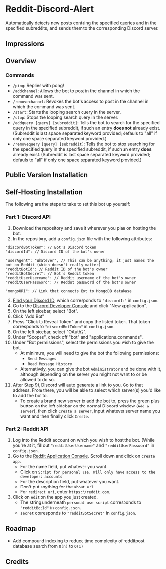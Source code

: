 # Reddit-Discord-Alert

Automatically detects new posts containg the specified queries and in the specified subreddits, and sends them to the corresponding Discord server.

## Impressions

## Overview

### Commands
- ```/ping```: Replies with pong!
- ```/addchannel```: Allows the bot to post in the channel in which the command was sent.
- ```/removechannel```: Revokes the bot's access to post in the channel in which the command was sent.
- ```/start```: Starts the looping search query in the server.
- ```/stop```: Stops the looping search query in the server.
- ```/addquery [query] [subreddit]```: Tells the bot to search for the specified query in the specified subreddit, if such an entry **does not** already exist. (Subreddit is last space separated keyword provided; defauls to "all" if only one space separated keyword provided.)
- ```/removequery [query] [subreddit]```: Tells the bot to stop searching for the specified query in the specified subreddit, if such an entry **does** already exist. (Subreddit is last space separated keyword provided; defauls to "all" if only one space separated keyword provided.)
## Public Version Installation

## Self-Hosting Installation
The following are the steps to take to set this bot up yourself:

### Part 1: Discord API
1) Download the repository and save it wherever you plan on hosting the bot.
2) In the repository, add a ```config.json``` file with the following attributes:
```
"discordBotToken": // Bot's Discord token
"discordId": // Discord ID of the bot's owner

"userAgent": "Whatever", // This can be anything; it just names the bot on Reddit (which doesn't really matter)
"redditBotId": // Reddit ID of the bot's owner
"redditBotSecret": // Bot's Reddit token
"redditUserUsername": // Reddit username of the bot's owner
"redditUserPassword": // Reddut password of the bot's owner

"mongoURI": // Link that connects Bot to MongoDB database
```
3) [Find your Discord ID](https://support.discord.com/hc/en-us/articles/206346498-Where-can-I-find-my-User-Server-Message-ID-), which corresponds to ```"discordId"``` in ```config.json```.
4) Go to the [Discord Developer Console](https://discord.com/developers/applications) and click "New application".
5) On the left sidebar, select "Bot".
6) Click "Add Bot"
7) Press "Click to Reveal Token" and copy the listed token. That token corresponds to ```"discordBotToken"``` in ```config.json```.
8) On the left sidebar, select "OAuth2".
9) Under "Scopes", check off "bot" and "applications.commands".
10) Under "Bot permissions", select the permissions you wish to give the bot.
    - At minimum, you will need to give the bot the following permissions:
      - ```Send Messages```
      - ```Read Message History```
    - Alternatively, you can give the bot ```Administrator``` and be done with it, although depending on the server you might not want to or be allowed to do so.
11) After Step 9), Discord will auto generate a link to you. Go to that address. From there, you will be able to select which server(s) you'd like to add the bot to.
    - To create a brand new server to add the bot to, press the green plus button on the left sidebar on the normal Discord window (```Add a server```), then click ```Create a server```, input whatever server name you want and then finally click ```Create```.

### Part 2: Reddit API
1) Log into the Reddit account on which you wish to host the bot. (While you're at it, fill out ```"redditUserUsername"``` and ```"redditUserPassword"``` in ```config.json```.
2) Go to the [Reddit Application Console](https://ssl.reddit.com/prefs/apps/). Scroll down and click on ```create app```.
    - For the name field, put whatever you want.
    - Click on ```Script for personal use. Will only have access to the developers accounts```
    - For the description field, put whatever you want.
    - Don't put anything for the ```about url```.
    - For ```redirect uri```, enter ```https://reddit.com```.
3) Click on ```edit``` on the app you just created. 
    - The string underneath ```personal use script``` corresponds to ```"redditBotId"``` in ```config.json```.
    - ```secret``` corresponds to ```"redditBotSecret"``` in ```config.json```.

## Roadmap
- Add compound indexing to reduce time complexity of redditpost database search from ```O(n)``` to ```O(1)```

## Credits
